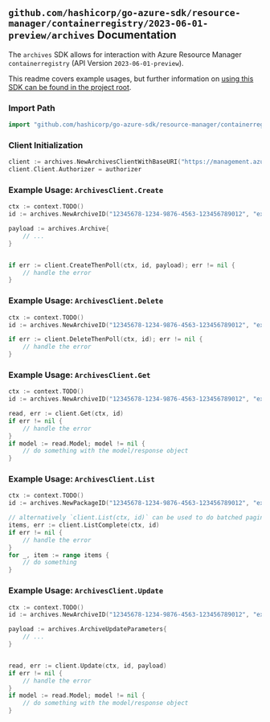 
## `github.com/hashicorp/go-azure-sdk/resource-manager/containerregistry/2023-06-01-preview/archives` Documentation

The `archives` SDK allows for interaction with Azure Resource Manager `containerregistry` (API Version `2023-06-01-preview`).

This readme covers example usages, but further information on [using this SDK can be found in the project root](https://github.com/hashicorp/go-azure-sdk/tree/main/docs).

### Import Path

```go
import "github.com/hashicorp/go-azure-sdk/resource-manager/containerregistry/2023-06-01-preview/archives"
```


### Client Initialization

```go
client := archives.NewArchivesClientWithBaseURI("https://management.azure.com")
client.Client.Authorizer = authorizer
```


### Example Usage: `ArchivesClient.Create`

```go
ctx := context.TODO()
id := archives.NewArchiveID("12345678-1234-9876-4563-123456789012", "example-resource-group", "registryName", "packageType", "archiveName")

payload := archives.Archive{
	// ...
}


if err := client.CreateThenPoll(ctx, id, payload); err != nil {
	// handle the error
}
```


### Example Usage: `ArchivesClient.Delete`

```go
ctx := context.TODO()
id := archives.NewArchiveID("12345678-1234-9876-4563-123456789012", "example-resource-group", "registryName", "packageType", "archiveName")

if err := client.DeleteThenPoll(ctx, id); err != nil {
	// handle the error
}
```


### Example Usage: `ArchivesClient.Get`

```go
ctx := context.TODO()
id := archives.NewArchiveID("12345678-1234-9876-4563-123456789012", "example-resource-group", "registryName", "packageType", "archiveName")

read, err := client.Get(ctx, id)
if err != nil {
	// handle the error
}
if model := read.Model; model != nil {
	// do something with the model/response object
}
```


### Example Usage: `ArchivesClient.List`

```go
ctx := context.TODO()
id := archives.NewPackageID("12345678-1234-9876-4563-123456789012", "example-resource-group", "registryName", "packageType")

// alternatively `client.List(ctx, id)` can be used to do batched pagination
items, err := client.ListComplete(ctx, id)
if err != nil {
	// handle the error
}
for _, item := range items {
	// do something
}
```


### Example Usage: `ArchivesClient.Update`

```go
ctx := context.TODO()
id := archives.NewArchiveID("12345678-1234-9876-4563-123456789012", "example-resource-group", "registryName", "packageType", "archiveName")

payload := archives.ArchiveUpdateParameters{
	// ...
}


read, err := client.Update(ctx, id, payload)
if err != nil {
	// handle the error
}
if model := read.Model; model != nil {
	// do something with the model/response object
}
```
